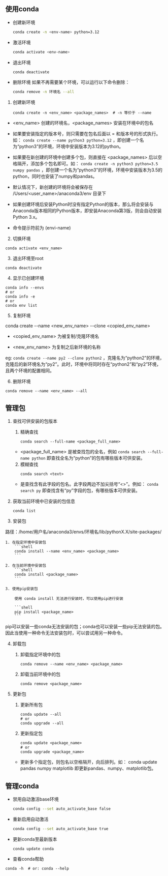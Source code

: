 ## 使用conda

- 创建新环境

    ```bash
    conda create -n <env-name> python=3.12
    ```

- 激活环境

    ```bash
    conda activate <env-name>
    ```

- 退出环境

    ```bash
    conda deactivate
    ```

- 删除环境
   如果不再需要某个环境，可以运行以下命令删除：
   ```bash
   conda remove -n 环境名 --all
   ```


1. 创建新环境
    ```shell
    conda create -n <env_name> <package_names>  # -n 等价于 --name
    ```

- <env_name> 创建的环境名，<package_names> 安装在环境中的包名

- 如果要安装指定的版本号，则只需要在包名后面以 = 和版本号的形式执行。如： `conda create --name python3 python=3.12` ，即创建一个名为“python3”的环境，环境中安装版本为3.12的python。

- 如果要在新创建的环境中创建多个包，则直接在 <package_names> 后以空格隔开，添加多个包名即可。如： `conda create -n python3 python=3.5 numpy pandas` ，即创建一个名为“python3”的环境，环境中安装版本为3.5的python，同时也安装了numpy和pandas。

- 默认情况下，新创建的环境将会被保存在 /Users/<user_name>/anaconda3/env 目录下

- 如果创建环境后安装Python时没有指定Python的版本，那么将会安装与Anaconda版本相同的Python版本，即安装Anaconda第3版，则会自动安装Python 3.x。

- 命令提示符前为 (envi-name)


2. 切换环境

```shell
conda activate <env_name>
```


3. 退出环境至root

```shell
conda deactivate
```

4. 显示已创建环境

```shell
conda info --envs
# or
conda info -e
# or
conda env list
```


5. 复制环境

conda create --name <new_env_name> --clone <copied_env_name>

- <copied_env_name> 为被复制/克隆环境名

- <new_env_name> 为复制之后新环境的名称

eg:  `conda create --name py2 --clone python2` ，克隆名为“python2”的环境，克隆后的新环境名为“py2”。此时，环境中将同时存在“python2”和“py2”环境，且两个环境的配置相同。



6. 删除环境
```shell
conda remove --name <env_name> --all
```


## 管理包
1. 查找可供安装的包版本

    1. 精确查找
        ```shell
        conda search --full-name <package_full_name>
        ```
    - <package_full_name> 是被查找包的全名，例如 `conda search --full-name python` 即查找全名为“python”的包有哪些版本可供安装。


    2. 模糊查找
        ```shell
        conda search <text>
        ```
    - <text> 是查找含有此字段的包名。此字段两边不加尖括号“<>”。例如： `conda search py` 即查找含有“py”字段的包，有哪些版本可供安装。


2. 获取当前环境中已安装的包信息
    ```shell
    conda list
    ```




3. 安装包

路径：/home/用户名/anaconda3/envs/环境名/lib/pythonX.X/site-packages/

    1. 在指定环境中安装包
        ```shell
        conda install --name <env_name> <package_name>
        ```

    2. 在当前环境中安装包
        ```shell
        conda install <package_name>
        ```

    3. 使用pip安装包

        使用 conda install 无法进行安装时，可以使用pip进行安装

        ```shell
        pip install <package_name>
        ```

pip可以安装一些conda无法安装的包；conda也可以安装一些pip无法安装的包。因此当使用一种命令无法安装包时，可以尝试用另一种命令。


4. 卸载包

    1. 卸载指定环境中的包

        ```shell
        conda remove --name <env_name> <package_name>
        ```


    2. 卸载当前环境中的包
        ```shell
        conda remove <package_name>
        ```


5. 更新包

    1. 更新所有包
        ```shell
        conda update --all
        # or
        conda upgrade --all
        ```

    2. 更新指定包
        ```shell
        conda update <package_name>
        # or
        conda upgrade <package_name>
        ```
    - 更新多个指定包，则包名以空格隔开，向后排列。如： conda update pandas numpy matplotlib 即更新pandas、numpy、matplotlib包。


## 管理conda

- 禁用自动激活base环境

    ```bash
    conda config --set auto_activate_base false
    ```

- 重新启用自动激活

    ```bash
    conda config --set auto_activate_base true
    ```

- 更新conda至最新版本
    ```shell
    conda update conda
    ```


- 查看conda帮助

```shell
conda -h  # or: conda --help 
```

